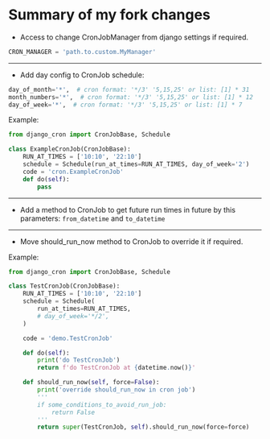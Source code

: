 
Summary of my fork changes
=======================
- Access to change CronJobManager from django settings if required.

```python
CRON_MANAGER = 'path.to.custom.MyManager'
```

---
- Add day config to CronJob schedule:

```python
day_of_month='*',  # cron format: '*/3' '5,15,25' or list: [1] * 31
month_numbers='*',  # cron format: '*/3' '5,15,25' or list: [1] * 12
day_of_week='*',  # cron format: '*/3' '5,15,25' or list: [1] * 7
```

Example:
```python
from django_cron import CronJobBase, Schedule

class ExampleCronJob(CronJobBase):
    RUN_AT_TIMES = ['10:10', '22:10']
    schedule = Schedule(run_at_times=RUN_AT_TIMES, day_of_week='2')
    code = 'cron.ExampleCronJob'
    def do(self):
        pass

```

---
- Add a method to CronJob to get future run times in future by this parameters:
`from_datetime` and `to_datetime`

---
- Move should_run_now method to CronJob to override it if required.

Example: 

```python
from django_cron import CronJobBase, Schedule

class TestCronJob(CronJobBase):
    RUN_AT_TIMES = ['10:10', '22:10']
    schedule = Schedule(
        run_at_times=RUN_AT_TIMES,
        # day_of_week='*/2',
    )

    code = 'demo.TestCronJob'

    def do(self):
        print('do TestCronJob')
        return f'do TestCronJob at {datetime.now()}'

    def should_run_now(self, force=False):
        print('override should_run_now in cron job')
        '''
        if some_conditions_to_avoid_run_job:
            return False
        '''
        return super(TestCronJob, self).should_run_now(force=force)

```
